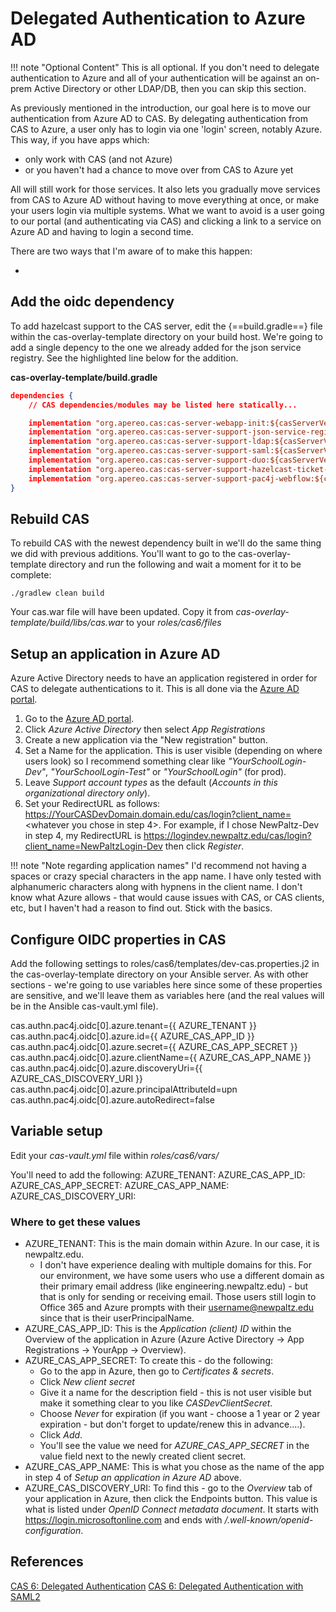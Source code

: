 # Delegated Authentication to Azure AD

!!! note "Optional Content"
    This is all optional.  If you don't need to delegate authentication to Azure and all of your authentication will be against an on-prem Active Directory or other LDAP/DB, then you can skip this section.

As previously mentioned in the introduction, our goal here is to move our authentication from Azure AD to CAS.  By delegating authentication from CAS to Azure, a user only has to login via one 'login' screen, notably Azure.  This way, if you have apps which:

* only work with CAS (and not Azure)
* or you haven't had a chance to move over from CAS to Azure yet

All will still work for those services.  It also lets you gradually move services from CAS to Azure AD without having to move everything at once, or make your users login via multiple systems.  What we want to avoid is a user going to our portal (and authenticating via CAS) and clicking a link to a service on Azure AD and having to login a second time.

There are two ways that I'm aware of to make this happen:

* 


## Add the oidc dependency
To add hazelcast support to the CAS server, edit the {==build.gradle==} file within the cas-overlay-template directory on your build host.  We're going to add a single depency to the one we already added for the json service registry.  See the highlighted line below for the addition.

**cas-overlay-template/build.gradle**
``` json hl_lines="10"
dependencies {
    // CAS dependencies/modules may be listed here statically...

    implementation "org.apereo.cas:cas-server-webapp-init:${casServerVersion}"
    implementation "org.apereo.cas:cas-server-support-json-service-registry:${casServerVersion}"
    implementation "org.apereo.cas:cas-server-support-ldap:${casServerVersion}"
    implementation "org.apereo.cas:cas-server-support-saml:${casServerVersion}"
    implementation "org.apereo.cas:cas-server-support-duo:${casServerVersion}"
    implementation "org.apereo.cas:cas-server-support-hazelcast-ticket-registry:${casServerVersion}"
    implementation "org.apereo.cas:cas-server-support-pac4j-webflow:${casServerVersion}"
}
```


## Rebuild CAS
To rebuild CAS with the newest dependency built in we'll do the same thing we did with previous additions.  You'll want to go to the cas-overlay-template directory and run the following and wait a moment for it to be complete:
```
./gradlew clean build
```

Your cas.war file will have been updated.  Copy it from *cas-overlay-template/build/libs/cas.war* to your *roles/cas6/files* 

## Setup an application in Azure AD
Azure Active Directory needs to have an application registered in order for CAS to delegate authentications to it.  This is all done via the [Azure AD portal](https://aad.portal.azure.com).

1. Go to the [Azure AD portal](https://aad.portal.azure.com).
2. Click *Azure Active Directory* then select *App Registrations*
3. Create a new application via the "New registration" button.
4. Set a Name for the application.  This is user visible (depending on where users look) so I recommend something clear like *"YourSchoolLogin-Dev"*, *"YourSchoolLogin-Test"* or *"YourSchoolLogin"* (for prod).
5. Leave *Support account types* as the default (*Accounts in this organizational directory only*).
6. Set your RedirectURL as follows: https://YourCASDevDomain.domain.edu/cas/login?client_name=<whatever you chose in step 4>.  For example, if I chose NewPaltz-Dev in step 4, my RedirectURL is https://logindev.newpaltz.edu/cas/login?client_name=NewPaltzLogin-Dev then click *Register*.

!!! note "Note regarding application names"
    I'd recommend not having a spaces or crazy special characters in the app name.  I have only tested with alphanumeric characters along with hypnens in the client name.  I don't know what Azure allows - that would cause issues with CAS, or CAS clients, etc, but I haven't had a reason to find out.  Stick with the basics.


## Configure OIDC properties in CAS
Add the following settings to roles/cas6/templates/dev-cas.properties.j2 in the cas-overlay-template directory on your Ansible server.  As with other sections - we're going to use variables here since some of these properties are sensitive, and we'll leave them as variables here (and the real values will be in the Ansible cas-vault.yml file).

cas.authn.pac4j.oidc[0].azure.tenant={{ AZURE_TENANT }}
cas.authn.pac4j.oidc[0].azure.id={{ AZURE_CAS_APP_ID }}
cas.authn.pac4j.oidc[0].azure.secret={{ AZURE_CAS_APP_SECRET }}
cas.authn.pac4j.oidc[0].azure.clientName={{ AZURE_CAS_APP_NAME }}
cas.authn.pac4j.oidc[0].azure.discoveryUri={{ AZURE_CAS_DISCOVERY_URI }}
cas.authn.pac4j.oidc[0].azure.principalAttributeId=upn
cas.authn.pac4j.oidc[0].azure.autoRedirect=false

## Variable setup
Edit your *cas-vault.yml* file within *roles/cas6/vars/*

You'll need to add the following:
AZURE_TENANT: 
AZURE_CAS_APP_ID:
AZURE_CAS_APP_SECRET:
AZURE_CAS_APP_NAME:
AZURE_CAS_DISCOVERY_URI:

### Where to get these values

* AZURE_TENANT: This is the main domain within Azure.  In our case, it is newpaltz.edu.
    * I don't have experience dealing with multiple domains for this.  For our environment, we have some users who use a different domain as their primary email address (like engineering.newpaltz.edu) - but that is only for sending or receiving email.  Those users still login to Office 365 and Azure prompts with their username@newpaltz.edu since that is their userPrincipalName.
* AZURE_CAS_APP_ID: This is the *Application (client) ID* within the Overview of the application in Azure (Azure Active Directory -> App Registrations -> YourApp -> Overview).
* AZURE_CAS_APP_SECRET: To create this - do the following:
    * Go to the app in Azure, then go to *Certificates & secrets*.
    * Click *New client secret*
    * Give it a name for the description field - this is not user visible but make it something clear to you like *CASDevClientSecret*.
    * Choose *Never* for expiration (if you want - choose a 1 year or 2 year expiration - but don't forget to update/renew this in advance....).
    * Click *Add*.
    * You'll see the value we need for *AZURE_CAS_APP_SECRET* in the value field next to the newly created client secret.
* AZURE_CAS_APP_NAME: This is what you chose as the name of the app in step 4 of *Setup an application in Azure AD* above.
* AZURE_CAS_DISCOVERY_URI: To find this - go to the *Overview* tab of your application in Azure, then click the Endpoints button.  This value is what is listed under *OpenID Connect metadata document*.  It starts with https://login.microsoftonline.com and ends with */.well-known/openid-configuration*.


## References
[CAS 6: Delegated Authentication](https://apereo.github.io/cas/6.3.x/integration/Delegate-Authentication.html#delegated-authentication)
[CAS 6: Delegated Authentication with SAML2](https://apereo.github.io/cas/6.3.x/integration/Delegate-Authentication-SAML.html#delegated-authentication-w-saml2)